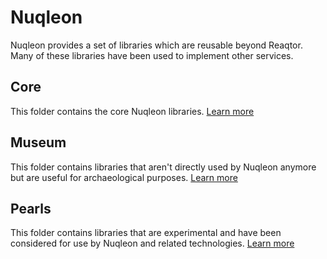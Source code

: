 # Nuqleon

Nuqleon provides a set of libraries which are reusable beyond Reaqtor. Many of these libraries have been used to implement other services.

## Core

This folder contains the core Nuqleon libraries. [Learn more](Core)

## Museum

This folder contains libraries that aren't directly used by Nuqleon anymore but are useful for archaeological purposes. [Learn more](Museum)

## Pearls

This folder contains libraries that are experimental and have been considered for use by Nuqleon and related technologies. [Learn more](Pearls)
